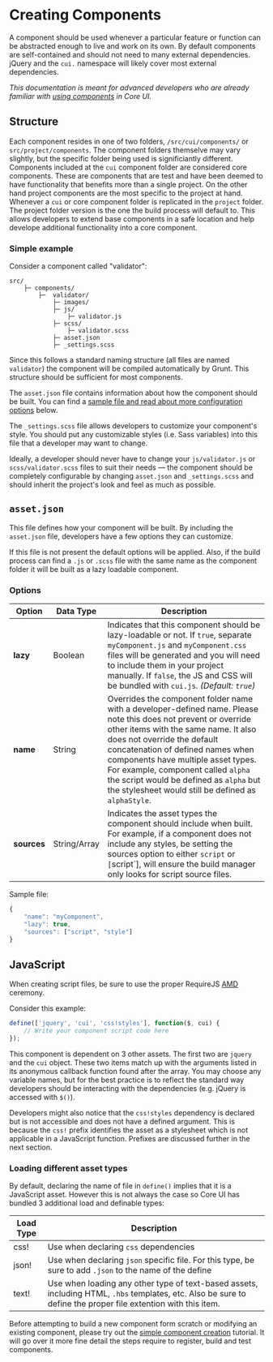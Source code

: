 # Creating Components

A component should be used whenever a particular feature or function can be abstracted enough to live and work on its own. By default components are self-contained and should not need to many external dependencies. jQuery and the `cui.` namespace will likely cover most external dependencies.

*This documentation is meant for advanced developers who are already familiar with [using components](index.html) in Core UI.*

## Structure

Each component resides in one of two folders, `/src/cui/components/` or `src/project/components`. The component folders themselve may vary slightly, but the specific folder being used is significiantly different. Components included at the `cui` component folder are considered core components. These are components that are test and have been deemed to have functionality that benefits more than a single project. On the other hand project components are the most specific to the project at hand. Whenever a `cui` or core component folder is replicated in the `project` folder. The project folder version is the one the build process will default to. This allows developers to extend base components in a safe location and help develope additional functionality into a core component.

### Simple example

Consider a component called "validator":

```
src/
    ├─ components/
        ├─  validator/
            ├─ images/
            ├─ js/
                ├─ validator.js
            ├─ scss/
                ├─ validator.scss
            ├─ asset.json
            ├─ _settings.scss
```

Since this follows a standard naming structure (all files are named `validator`) the component will be compiled automatically by Grunt. This structure should be sufficient for most components.

The `asset.json` file contains information about how the component should be built. You can find a [sample file and read about more configuration options](#asset-json) below.

The `_settings.scss` file allows developers to customize your component's style. You should put any customizable styles (i.e. Sass variables) into this file that a developer may want to change.

Ideally, a developer should never have to change your `js/validator.js` or `scss/validator.scss` files to suit their needs &mdash; the component should be completely configurable by changing `asset.json` and `_settings.scss` and should inherit the project's look and feel as much as possible.

## `asset.json`

This file defines how your component will be built. By including the `asset.json` file, developers have a few options they can customize.

If this file is not present the default options will be applied. Also, if the build process can find a `.js` or `.scss` file with the same name as the component folder it will be built as a lazy loadable component.

### Options

Option        | Data Type    | Description
--------------|--------------|-------------
**lazy**      | Boolean | Indicates that this component should be lazy-loadable or not. If `true`, separate `myComponent.js` and `myComponent.css` files will be generated and you will need to include them in your project manually. If `false`, the JS and CSS will be bundled with `cui.js`. *(Default: `true`)*
**name**      | String       | Overrides the component folder name with a developer-defined name. Please note this does not prevent or override other items with the same name. It also does not override the default concatenation of defined names when components have multiple asset types. For example, component called `alpha` the script would be defined as `alpha` but the stylesheet would still be defined as `alphaStyle`.
**sources**    | String/Array | Indicates the asset types the component should include when built. For example, if a component does not include any styles, be setting the sources option to either `script` or `[`script`], will ensure the build manager only looks for script source files.

Sample file:

```js
{
    "name": "myComponent",
    "lazy": true,
    "sources": ["script", "style"]
}
```

## JavaScript

When creating script files, be sure to use the proper RequireJS [AMD](https://en.wikipedia.org/wiki/Asynchronous_module_definition) ceremony.

Consider this example:

```js
define(['jquery', 'cui', 'css!styles'], function($, cui) {
    // Write your component script code here
});
```

This component is dependent on 3 other assets. The first two are `jquery` and the `cui` object. These two items match up with the arguments listed in its anonymous callback function found after the array. You may choose any variable names, but for the best practice is to reflect the standard way developers should be interacting with the dependencies (e.g. jQuery is accessed with `$()`).

Developers might also notice that the `css!styles` dependency is declared but is not accessible and does not have a defined argument. This is because the `css!` prefix identifies the asset as a stylesheet which is not applicable in a JavaScript function. Prefixes are discussed further in the next section.

### Loading different asset types

By default, declaring the name of file in `define()` implies that it is a JavaScript asset. However this is not always the case so Core UI has bundled 3 additional load and definable types:

Load Type | Description
--------- | -----------
css!      | Use when declaring `css` dependencies
json!     | Use when declaring `json` specific file. For this type, be sure to add `.json` to the name of the define
text!     | Use when loading any other type of text-based assets, including HTML, `.hbs` templates, etc. Also be sure to define the proper file extention with this item.

Before attempting to build a new component form scratch or modifying an existing component, please try out the [simple component creation](tutorial.html) tutorial. It will go over it more fine detail the steps require to register, build and test components.